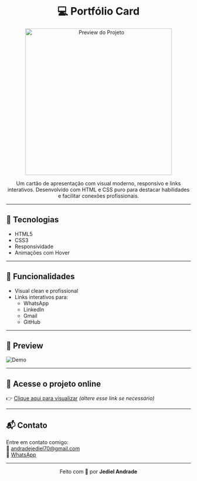 <h1 align="center">💻 Portfólio Card</h1>

<p align="center">
  <img src="6a5e48e4-0c64-4fc4-bc25-04531a4beb06.png" width="400" alt="Preview do Projeto"/>
</p>

<p align="center">
  Um cartão de apresentação com visual moderno, responsivo e links interativos. Desenvolvido com HTML e CSS puro para destacar habilidades e facilitar conexões profissionais.
</p>

---

## 🚀 Tecnologias
- HTML5
- CSS3
- Responsividade
- Animações com Hover

---

## 🎯 Funcionalidades
- Visual clean e profissional
- Links interativos para:
  - WhatsApp
  - LinkedIn
  - Gmail
  - GitHub

---

## 📸 Preview

![Demo](6a5e48e4-0c64-4fc4-bc25-04531a4beb06.png)

---

## 🔗 Acesse o projeto online

👉 [Clique aqui para visualizar](https://nerddaprogramacao.github.io/portfolio-card) *(altere esse link se necessário)*

---

## 📬 Contato

Entre em contato comigo:  
📧 [andradejediel70@gmail.com](mailto:andradejediel70@gmail.com)  
📱 [WhatsApp](https://wa.me/5511961651633)

---

<p align="center">
  Feito com 💙 por <strong>Jediel Andrade</strong>
</p>

